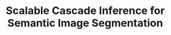 ---
title: "Scalable Cascade Inference for Semantic Image Segmentation"
year: 2012
pdf_url: "http://www.robots.ox.ac.uk/~tvg/publications/2012/CascALE_sturgess_BMVC12.pdf"
category: "vision"
author_list: "Paul Sturgess, Lubor Ladicky, Nigel Crook, Philip H.S. Torr"
grant: "NULL"
pub_in: "In Proceedings of British Machine Vision Conference (BMVC)"
---